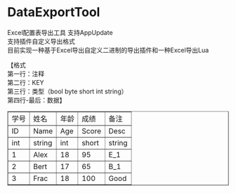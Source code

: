 # DataExportTool
Excel配置表导出工具
支持AppUpdate  
支持插件自定义导出格式  
目前实现一种基于Excel导出自定义二进制的导出插件和一种Excel导出Lua

【格式  
第一行：注释  
第二行：KEY  
第三行：类型（bool byte short int string）  
第四行-最后：数据】  
<table border="1">
  <tr>
    <td>学号</td>
    <td>姓名</td>
    <td>年龄</td>
    <td>成绩</td>
    <td>备注</td>
  </tr>
  <tr>
    <td>ID</td>
    <td>Name</td>
    <td>Age</td>
    <td>Score</td>
    <td>Desc</td>
  </tr>
  <tr>
    <td>int</td>
    <td>string</td>
    <td>int</td>
    <td>short</td>
    <td>string</td>
  </tr>
  <tr>
    <td>1</td>
    <td>Alex</td>
    <td>18</td>
    <td>95</td>
    <td>E_1</td>
  </tr>
  <tr>
    <td>2</td>
    <td>Bert</td>
    <td>17</td>
    <td>65</td>
    <td>B_1</td>
  </tr>
  <tr>
    <td>3</td>
    <td>Frac</td>
    <td>18</td>
    <td>100</td>
    <td>Good</td>
  </tr>
</table>
